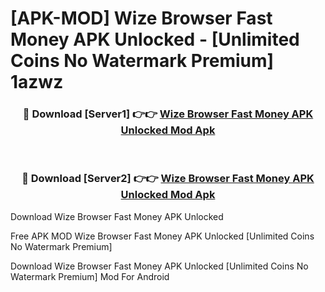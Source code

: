 # [APK-MOD] Wize Browser Fast Money APK Unlocked - [Unlimited Coins No Watermark Premium] 1azwz



<div align="center">
<h3>🔴 Download [Server1] 👉👉 <a href="https://momento.my/?title=Wize_Browser_Fast_Money_APK_Unlocked">Wize Browser Fast Money APK Unlocked Mod Apk</a></h3><br>

<h3>🔴 Download [Server2] 👉👉 <a href="https://momento.my/?title=Wize_Browser_Fast_Money_APK_Unlocked">Wize Browser Fast Money APK Unlocked Mod Apk</a></h3>
</div>



Download Wize Browser Fast Money APK Unlocked 

Free APK MOD Wize Browser Fast Money APK Unlocked [Unlimited Coins No Watermark Premium]

Download Wize Browser Fast Money APK Unlocked [Unlimited Coins No Watermark Premium] Mod For Android
